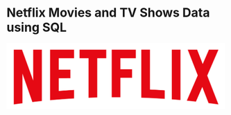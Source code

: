 # Netflix Movies and TV Shows Data using SQL
![Netflix Logo](https://github.com/datawizard-akash/netflix_sql_project/blob/main/logo.png)
